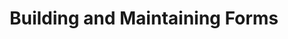 ---
title: "Building and Maintaining Forms"
linkTitle: "Forms"
weight: 100
description: >
 Managing and using forms in the CHT
---
